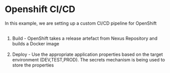 # Openshift CI/CD
In this example, we are setting up a custom CI/CD pipeline for OpenShift<br/><br/>
1) Build - OpenShift takes a release artefact from Nexus Repository and builds a Docker image<br/><br/>
2) Deploy - Use the appropriate application properties based on the target environment (DEV,TEST,PROD). The secrets mechanism is being used to store the properties

